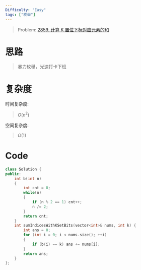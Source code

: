 ```yaml
---
Difficulty: "Easy"
tags: ["枚舉"]
---
```


> Problem: [2859. 计算 K 置位下标对应元素的和](https://leetcode.cn/problems/sum-of-values-at-indices-with-k-set-bits/description/)

# 思路

> 暴力枚舉，光速打卡下班

# 复杂度

时间复杂度:
> $O(n^2)$

空间复杂度:
> $O(1)$

# Code
```c++
class Solution {
public:
    int b(int n)
    {
        int cnt = 0;
        while(n)
        {
            if (n % 2 == 1) cnt++;
            n /= 2;
        }
        return cnt;
    }
    int sumIndicesWithKSetBits(vector<int>& nums, int k) {
        int ans = 0;
        for (int i = 0; i < nums.size(); ++i)
        {
            if (b(i) == k) ans += nums[i];
        }
        return ans;
    }
};
```
  
